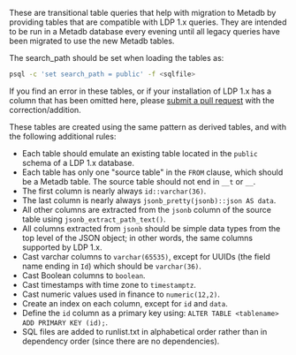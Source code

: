 
These are transitional table queries that help with migration to
Metadb by providing tables that are compatible with LDP 1.x queries.
They are intended to be run in a Metadb database every evening until
all legacy queries have been migrated to use the new Metadb tables.

The search_path should be set when loading the tables as:

```bash
psql -c 'set search_path = public' -f <sqlfile>
```

If you find an error in these tables, or if your installation of LDP
1.x has a column that has been omitted here, please [submit a pull
request](../../CONTRIBUTING.md) with the correction/addition.

These tables are created using the same pattern as derived tables, and
with the following additional rules:

* Each table should emulate an existing table located in the `public`
  schema of a LDP 1.x database.
* Each table has only one "source table" in the `FROM` clause, which
  should be a Metadb table.  The source table should not end in `__t`
  or `__`.
* The first column is nearly always `id::varchar(36)`.
* The last column is nearly always `jsonb_pretty(jsonb)::json AS
  data`.
* All other columns are extracted from the `jsonb` column of the
  source table using `jsonb_extract_path_text()`.
* All columns extracted from `jsonb` should be simple data types from
  the top level of the JSON object; in other words, the same columns
  supported by LDP 1.x.
* Cast varchar columns to `varchar(65535)`, except for UUIDs (the
  field name ending in `Id`) which should be `varchar(36)`.
* Cast Boolean columns to `boolean`.
* Cast timestamps with time zone to `timestamptz`.
* Cast numeric values used in finance to `numeric(12,2)`.
* Create an index on each column, except for `id` and `data`.
* Define the `id` column as a primary key using: `ALTER TABLE
  <tablename> ADD PRIMARY KEY (id);`.
* SQL files are added to runlist.txt in alphabetical order rather than
  in dependency order (since there are no dependencies).
